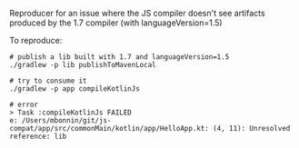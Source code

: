 Reproducer for an issue where the JS compiler doesn't see artifacts produced by the 1.7 compiler (with languageVersion=1.5)

To reproduce:

```
# publish a lib built with 1.7 and languageVersion=1.5
./gradlew -p lib publishToMavenLocal

# try to consume it
./gradlew -p app compileKotlinJs

# error 
> Task :compileKotlinJs FAILED
e: /Users/mbonnin/git/js-compat/app/src/commonMain/kotlin/app/HelloApp.kt: (4, 11): Unresolved reference: lib
```